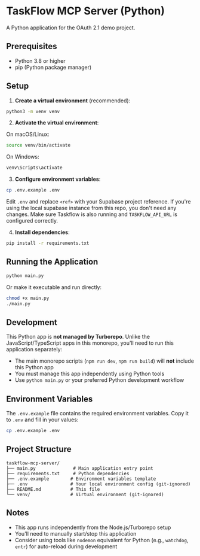 # TaskFlow MCP Server (Python)

A Python application for the OAuth 2.1 demo project.

## Prerequisites

- Python 3.8 or higher
- pip (Python package manager)

## Setup

1. **Create a virtual environment** (recommended):
```bash
python3 -m venv venv
```

2. **Activate the virtual environment**:

On macOS/Linux:
```bash
source venv/bin/activate
```

On Windows:
```bash
venv\Scripts\activate
```

3. **Configure environment variables**:
```bash
cp .env.example .env
```

Edit `.env` and replace `<ref>` with your Supabase project reference.
If you're using the local supabase instance from this repo, you don't need any changes.
Make sure Taskflow is also running and `TASKFLOW_API_URL` is configured correctly.

4. **Install dependencies**:
```bash
pip install -r requirements.txt
```

## Running the Application

```bash
python main.py
```

Or make it executable and run directly:
```bash
chmod +x main.py
./main.py
```

## Development

This Python app is **not managed by Turborepo**. Unlike the JavaScript/TypeScript apps in this monorepo, you'll need to run this application separately:

- The main monorepo scripts (`npm run dev`, `npm run build`) will **not** include this Python app
- You must manage this app independently using Python tools
- Use `python main.py` or your preferred Python development workflow

## Environment Variables

The `.env.example` file contains the required environment variables. Copy it to `.env` and fill in your values:

```bash
cp .env.example .env
```

## Project Structure

```
taskflow-mcp-server/
├── main.py              # Main application entry point
├── requirements.txt     # Python dependencies
├── .env.example        # Environment variables template
├── .env                # Your local environment config (git-ignored)
├── README.md           # This file
└── venv/               # Virtual environment (git-ignored)
```

## Notes

- This app runs independently from the Node.js/Turborepo setup
- You'll need to manually start/stop this application
- Consider using tools like `nodemon` equivalent for Python (e.g., `watchdog`, `entr`) for auto-reload during development
